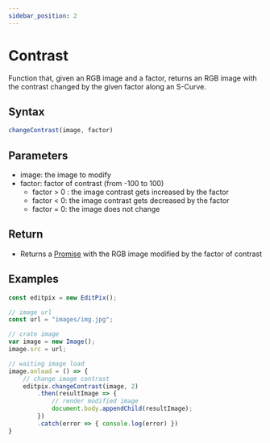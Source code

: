```yaml
---
sidebar_position: 2
---
```


# Contrast
Function that,  given an RGB image and a factor, returns an RGB image with the contrast changed by the given factor along an S-Curve.

## Syntax

```jsx
changeContrast(image, factor)
```

## Parameters

- image: the image to modify
- factor: factor of contrast (from -100 to 100)
    - factor > 0 : the image contrast gets increased by the factor
    - factor < 0: the image contrast gets decreased by the factor
    - factor = 0: the image does not change

## Return

- Returns a [Promise](https://developer.mozilla.org/en-US/docs/Web/JavaScript/Reference/Global_Objects/Promise) with the RGB image modified  by the factor of contrast

## Examples

```jsx
const editpix = new EditPix();

// image url
const url = "images/img.jpg";

// crate image
var image = new Image();
image.src = url;

// waiting image load
image.onload = () => {
    // change image contrast
    editpix.changeContrast(image, 2)
        .then(resultImage => {
            // render modified image
            document.body.appendChild(resultImage);
        })
        .catch(error => { console.log(error) })
}
```